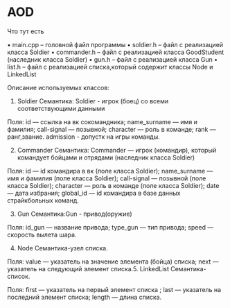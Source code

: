 # AOD
Что тут есть

• main.cpp – головной файл программы
• soldier.h – файл с реализацией класса Soldier
• commander.h – файл с реализацией класса GoodStudent (наследник класса Soldier)
• gun.h – файл с реализацией класса Gun
• list.h – файл с реализацией списка,который содержит классы Node и LinkedList


Описание используемых классов:

1. Soldier
Семантика: Soldier - игрок (боец) со всеми соответствующими данными

Поля:
id — ссылка на вк сокомандника;
name_surname — имя и фамилия;
call-signal — позывной;
character — роль в команде;
rank — ранг,звание.
admission - допустк на игры команды.

2. Commander
Семантика: Commander — игрок (командир), который командует бойцами и отрядами (наследник класса Soldier)

Поля:
id — id командира в вк (поле класса Soldier);
name_surname — имя и фамилия (поле класса Soldier);
call-signal — позывной (поле класса Soldier);
character — роль в команде (поле класса Soldier);
date — дата избрания;
global_id — id командира в базе данных страйкбольных команд.

3. Gun
Семантика:Gun - привод(оружие)

Поля:
id_gun — название привода;
type_gun — тип привода;
speed — скорость вылета шара.

4. Node
Семантика-узел списка.

Поля:
value — указатель на значение элемента (бойца) списка;
next — указатель на следующий элемент списка.5. LinkedList
Семантика-список.

Поля:
first — указатель на первый элемент списка ;
last — указатель на последний элемент списка;
length — длина списка.
